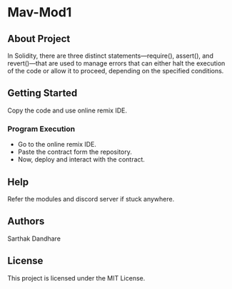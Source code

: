 # Mav-Mod1
## About Project 

In Solidity, there are three distinct statements—require(), assert(), and revert()—that are used to manage errors that can either halt the execution of the code or allow it to proceed, depending on the specified conditions.

## Getting Started

Copy the code and use online remix IDE.

### Program Execution

* Go to the online remix IDE.
* Paste the contract form the repository.
* Now, deploy and interact with the contract.

## Help

Refer the modules and discord server if stuck anywhere.

## Authors

Sarthak Dandhare

## License

This project is licensed under the MIT License.
